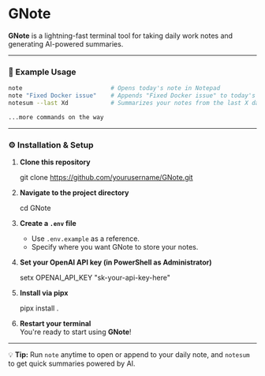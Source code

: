 # GNote

**GNote** is a lightning-fast terminal tool for taking daily work notes and generating AI-powered summaries.

---

### 🚀 Example Usage
```bash
note                         # Opens today's note in Notepad  
note "Fixed Docker issue"    # Appends "Fixed Docker issue" to today's note (quotes are optional)  
notesum --last Xd            # Summarizes your notes from the last X days (requires OpenAI API key)

...more commands on the way
```
---

### ⚙️ Installation & Setup

1. **Clone this repository**

   git clone https://github.com/yourusername/GNote.git

2. **Navigate to the project directory**

   cd GNote

3. **Create a `.env` file**
   - Use `.env.example` as a reference.
   - Specify where you want GNote to store your notes.

4. **Set your OpenAI API key (in PowerShell as Administrator)**

   setx OPENAI_API_KEY "sk-your-api-key-here"

5. **Install via pipx**

   pipx install .

6. **Restart your terminal**  
   You're ready to start using **GNote**!

---

💡 **Tip:** Run `note` anytime to open or append to your daily note, and `notesum` to get quick summaries powered by AI.
